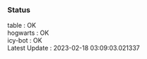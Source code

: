 ### Status


table : OK  
hogwarts : OK  
icy-bot : OK  
Latest Update : 2023-02-18 03:09:03.021337
